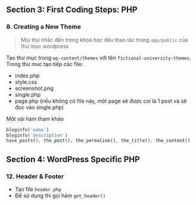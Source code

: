 ## Section 3: First Coding Steps: PHP

### 8. Creating a New Theme
> Mọi thứ nhắc đến trong khoá học đều thao tác trong `app/public` của thư mục wordpress

Tạo thư mục trong `wp-content/themes` với tên `fictional-university-themes`. Trong thư muc tạo tiếp các file:
- index.php
- style.css
- screenshot.png
- single.php
- page.php (nếu không có file này, một page sẽ được coi là 1 post và sẽ đọc vào single.php)

Một vài hàm tham khảo

```php
bloginfo('name')
bloginfo('description')
have_posts(), the_post(), the_permalink(), the_title(), the_content()
```

## Section 4: WordPress Specific PHP
### 12. Header & Footer
- Tạo file `header.php`
- Để sử dụng thì gọi hàm `get_header()`
